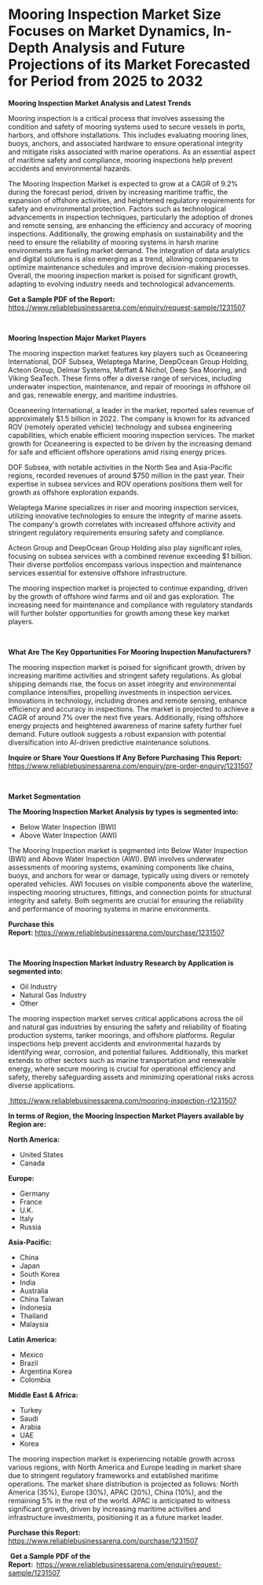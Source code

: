 <p><h1>Mooring Inspection Market Size Focuses on Market Dynamics, In-Depth Analysis and Future Projections of its Market Forecasted for Period from 2025 to 2032</h1></p><p><strong>Mooring Inspection Market Analysis and Latest Trends</strong></p>
<p><p>Mooring inspection is a critical process that involves assessing the condition and safety of mooring systems used to secure vessels in ports, harbors, and offshore installations. This includes evaluating mooring lines, buoys, anchors, and associated hardware to ensure operational integrity and mitigate risks associated with marine operations. As an essential aspect of maritime safety and compliance, mooring inspections help prevent accidents and environmental hazards.</p><p>The Mooring Inspection Market is expected to grow at a CAGR of 9.2% during the forecast period, driven by increasing maritime traffic, the expansion of offshore activities, and heightened regulatory requirements for safety and environmental protection. Factors such as technological advancements in inspection techniques, particularly the adoption of drones and remote sensing, are enhancing the efficiency and accuracy of mooring inspections. Additionally, the growing emphasis on sustainability and the need to ensure the reliability of mooring systems in harsh marine environments are fueling market demand. The integration of data analytics and digital solutions is also emerging as a trend, allowing companies to optimize maintenance schedules and improve decision-making processes. Overall, the mooring inspection market is poised for significant growth, adapting to evolving industry needs and technological advancements.</p></p>
<p><strong>Get a Sample PDF of the Report:&nbsp;</strong> <a href="https://www.reliablebusinessarena.com/enquiry/request-sample/1231507?utm_campaign=1892&utm_medium=2&utm_source=Github&utm_content=ia&utm_term=16042025&utm_id=mooring-inspection">https://www.reliablebusinessarena.com/enquiry/request-sample/1231507</a></p>
<p>&nbsp;</p>
<p><strong>Mooring Inspection Major Market Players</strong></p>
<p><p>The mooring inspection market features key players such as Oceaneering International, DOF Subsea, Welaptega Marine, DeepOcean Group Holding, Acteon Group, Delmar Systems, Moffatt & Nichol, Deep Sea Mooring, and Viking SeaTech. These firms offer a diverse range of services, including underwater inspection, maintenance, and repair of moorings in offshore oil and gas, renewable energy, and maritime industries.</p><p>Oceaneering International, a leader in the market, reported sales revenue of approximately $1.5 billion in 2022. The company is known for its advanced ROV (remotely operated vehicle) technology and subsea engineering capabilities, which enable efficient mooring inspection services. The market growth for Oceaneering is expected to be driven by the increasing demand for safe and efficient offshore operations amid rising energy prices.</p><p>DOF Subsea, with notable activities in the North Sea and Asia-Pacific regions, recorded revenues of around $750 million in the past year. Their expertise in subsea services and ROV operations positions them well for growth as offshore exploration expands.</p><p>Welaptega Marine specializes in riser and mooring inspection services, utilizing innovative technologies to ensure the integrity of marine assets. The company's growth correlates with increased offshore activity and stringent regulatory requirements ensuring safety and compliance.</p><p>Acteon Group and DeepOcean Group Holding also play significant roles, focusing on subsea services with a combined revenue exceeding $1 billion. Their diverse portfolios encompass various inspection and maintenance services essential for extensive offshore infrastructure.</p><p>The mooring inspection market is projected to continue expanding, driven by the growth of offshore wind farms and oil and gas exploration. The increasing need for maintenance and compliance with regulatory standards will further bolster opportunities for growth among these key market players.</p></p>
<p>&nbsp;</p>
<p><strong>What Are The Key Opportunities For Mooring Inspection Manufacturers?</strong></p>
<p><p>The mooring inspection market is poised for significant growth, driven by increasing maritime activities and stringent safety regulations. As global shipping demands rise, the focus on asset integrity and environmental compliance intensifies, propelling investments in inspection services. Innovations in technology, including drones and remote sensing, enhance efficiency and accuracy in inspections. The market is projected to achieve a CAGR of around 7% over the next five years. Additionally, rising offshore energy projects and heightened awareness of marine safety further fuel demand. Future outlook suggests a robust expansion with potential diversification into AI-driven predictive maintenance solutions.</p></p>
<p><strong>Inquire or Share Your Questions If Any Before Purchasing This Report:</strong> <a href="https://www.reliablebusinessarena.com/enquiry/pre-order-enquiry/1231507?utm_campaign=1892&utm_medium=2&utm_source=Github&utm_content=ia&utm_term=16042025&utm_id=mooring-inspection">https://www.reliablebusinessarena.com/enquiry/pre-order-enquiry/1231507</a></p>
<p>&nbsp;</p>
<p><strong>Market Segmentation</strong></p>
<p><strong>The Mooring Inspection Market Analysis by types is segmented into:</strong></p>
<p><ul><li>Below Water Inspection (BWI)</li><li>Above Water Inspection (AWI)</li></ul></p>
<p><p>The Mooring Inspection market is segmented into Below Water Inspection (BWI) and Above Water Inspection (AWI). BWI involves underwater assessments of mooring systems, examining components like chains, buoys, and anchors for wear or damage, typically using divers or remotely operated vehicles. AWI focuses on visible components above the waterline, inspecting mooring structures, fittings, and connection points for structural integrity and safety. Both segments are crucial for ensuring the reliability and performance of mooring systems in marine environments.</p></p>
<p><strong>Purchase this Report:&nbsp;</strong><a href="https://www.reliablebusinessarena.com/purchase/1231507?utm_campaign=1892&utm_medium=2&utm_source=Github&utm_content=ia&utm_term=16042025&utm_id=mooring-inspection">https://www.reliablebusinessarena.com/purchase/1231507</a></p>
<p>&nbsp;</p>
<p><strong>The Mooring Inspection Market Industry Research by Application is segmented into:</strong></p>
<p><ul><li>Oil Industry</li><li>Natural Gas Industry</li><li>Other</li></ul></p>
<p><p>The mooring inspection market serves critical applications across the oil and natural gas industries by ensuring the safety and reliability of floating production systems, tanker moorings, and offshore platforms. Regular inspections help prevent accidents and environmental hazards by identifying wear, corrosion, and potential failures. Additionally, this market extends to other sectors such as marine transportation and renewable energy, where secure mooring is crucial for operational efficiency and safety, thereby safeguarding assets and minimizing operational risks across diverse applications.</p></p>
<p><a href="https://www.reliablebusinessarena.com/mooring-inspection-r1231507?utm_campaign=1892&utm_medium=2&utm_source=Github&utm_content=ia&utm_term=16042025&utm_id=mooring-inspection">&nbsp;https://www.reliablebusinessarena.com/mooring-inspection-r1231507</a></p>
<p><strong>In terms of Region, the Mooring Inspection Market Players available by Region are:</strong></p>
<p>
    <p> <strong> North America: </strong>
        <ul>
            <li>United States</li>
            <li>Canada</li>
        </ul>
        </p> 
    <p> <strong> Europe: </strong>
        <ul>
            <li>Germany</li>
            <li>France</li>
            <li>U.K.</li>
            <li>Italy</li>
            <li>Russia</li>
        </ul>
        </p> 
    <p> <strong> Asia-Pacific: </strong>
        <ul>
            <li>China</li>
            <li>Japan</li>
            <li>South Korea</li>
            <li>India</li>
            <li>Australia</li>
            <li>China Taiwan</li>
            <li>Indonesia</li>
            <li>Thailand</li>
            <li>Malaysia</li>
        </ul>
        </p> 
    <p> <strong> Latin America: </strong>
        <ul>
            <li>Mexico</li>
            <li>Brazil</li>
            <li>Argentina Korea</li>
            <li>Colombia</li>
        </ul>
        </p> 
    <p> <strong> Middle East & Africa: </strong>
        <ul>
            <li>Turkey</li>
            <li>Saudi</li>
            <li>Arabia</li>
            <li>UAE</li>
            <li>Korea</li>
        </ul>
    </p>
    </p>
<p><p>The mooring inspection market is experiencing notable growth across various regions, with North America and Europe leading in market share due to stringent regulatory frameworks and established maritime operations. The market share distribution is projected as follows: North America (35%), Europe (30%), APAC (20%), China (10%), and the remaining 5% in the rest of the world. APAC is anticipated to witness significant growth, driven by increasing maritime activities and infrastructure investments, positioning it as a future market leader.</p></p>
<p><strong>Purchase this Report: </strong><a href="https://www.reliablebusinessarena.com/purchase/1231507?utm_campaign=1892&utm_medium=2&utm_source=Github&utm_content=ia&utm_term=16042025&utm_id=mooring-inspection">https://www.reliablebusinessarena.com/purchase/1231507</a></p>
<p>&nbsp;<strong>Get a Sample PDF of the Report:&nbsp;&nbsp;</strong><a href="https://www.reliablebusinessarena.com/enquiry/request-sample/1231507?utm_campaign=1892&utm_medium=2&utm_source=Github&utm_content=ia&utm_term=16042025&utm_id=mooring-inspection">https://www.reliablebusinessarena.com/enquiry/request-sample/1231507</a></p>
<p><strong></strong></p>
<p><p></p><p></p><p></p></p>